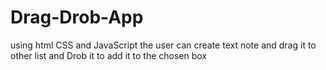 # Drag-Drob-App
using html CSS and JavaScript the user can create text note and drag it to other list and Drob it to add it to the chosen box  
